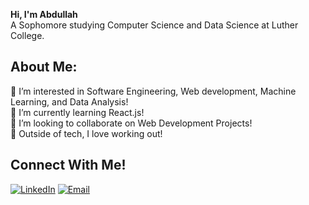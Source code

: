 <strong>Hi, I'm Abdullah</strong>
<br>
A Sophomore studying Computer Science and Data Science at Luther College.

## About Me:
👀 I’m interested in Software Engineering, Web development, Machine Learning, and Data Analysis!<br>
🌱 I’m currently learning React.js!<br>
💞️ I’m looking to collaborate on Web Development Projects!<br>
🥏 Outside of tech, I love working out!<br>

## Connect With Me!
[![LinkedIn](https://img.shields.io/badge/LinkedIn-blue?logo=linkedin&logoColor=white)](https://linkedin.com/in/abd785)
[![Email](https://img.shields.io/badge/Email-red?logo=gmail&logoColor=white)](mailto:abdullahali.3.3.2006@gmail.com)
